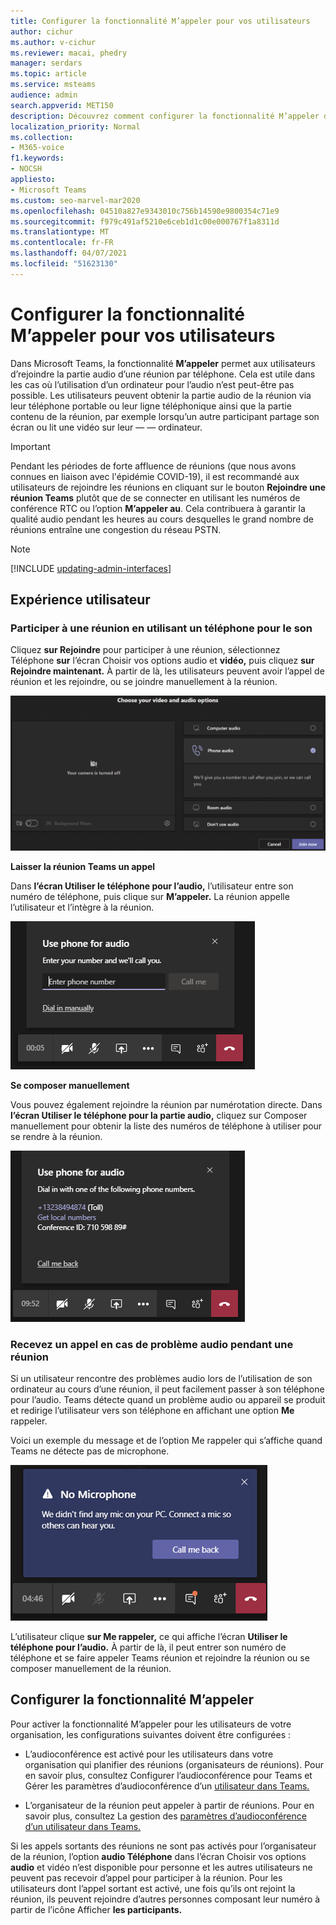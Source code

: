 ```yaml
---
title: Configurer la fonctionnalité M’appeler pour vos utilisateurs
author: cichur
ms.author: v-cichur
ms.reviewer: macai, phedry
manager: serdars
ms.topic: article
ms.service: msteams
audience: admin
search.appverid: MET150
description: Découvrez comment configurer la fonctionnalité M’appeler dans Teams afin que les utilisateurs ne peuvent pas rejoindre la partie audio par téléphone lorsqu’ils utilisent leur ordinateur pour l’audio.
localization_priority: Normal
ms.collection:
- M365-voice
f1.keywords:
- NOCSH
appliesto:
- Microsoft Teams
ms.custom: seo-marvel-mar2020
ms.openlocfilehash: 04510a827e9343010c756b14590e9800354c71e9
ms.sourcegitcommit: f979c491af5210e6ceb1d1c00e000767f1a8311d
ms.translationtype: MT
ms.contentlocale: fr-FR
ms.lasthandoff: 04/07/2021
ms.locfileid: "51623130"
---
```

# <a name="set-up-the-call-me-feature-for-your-users"></a>Configurer la fonctionnalité M’appeler pour vos utilisateurs

Dans Microsoft Teams, la fonctionnalité **M’appeler** permet aux utilisateurs d’rejoindre la partie audio d’une réunion par téléphone. Cela est utile dans les cas où l’utilisation d’un ordinateur pour l’audio n’est peut-être pas possible. Les utilisateurs peuvent obtenir la partie audio de la réunion via leur téléphone portable ou leur ligne téléphonique ainsi que la partie contenu de la réunion, par exemple lorsqu’un autre participant partage son écran ou lit une vidéo sur leur &mdash; &mdash; ordinateur.

> [!IMPORTANT]
> 
> Pendant les périodes de forte affluence de réunions (que nous avons connues en liaison avec l'épidémie COVID-19), il est recommandé aux utilisateurs de rejoindre les réunions en cliquant sur le bouton <strong>Rejoindre une réunion Teams</strong> plutôt que de se connecter en utilisant les numéros de conférence RTC ou l’option <strong>M’appeler au</strong>. Cela contribuera à garantir la qualité audio pendant les heures au cours desquelles le grand nombre de réunions entraîne une congestion du réseau PSTN.

> [!NOTE]
> [!INCLUDE [updating-admin-interfaces](includes/updating-admin-interfaces.md)]

## <a name="the-user-experience"></a>Expérience utilisateur

### <a name="join-a-meeting-by-using-phone-for-audio"></a>Participer à une réunion en utilisant un téléphone pour le son

Cliquez **sur Rejoindre** pour participer à une réunion, sélectionnez Téléphone **sur** l’écran Choisir vos options audio et **vidéo,** puis cliquez **sur Rejoindre maintenant.** À partir de là, les utilisateurs peuvent avoir l’appel de réunion et les rejoindre, ou se joindre manuellement à la réunion.

![Capture d’écran de l Téléphone l’option audio](media/set-up-the-call-me-feature-for-your-users-phone-audio.png)

**Laisser la réunion Teams un appel**

Dans **l’écran Utiliser le téléphone pour l’audio,** l’utilisateur entre son numéro de téléphone, puis clique sur **M’appeler.** La réunion appelle l’utilisateur et l’intègre à la réunion.

![Capture d’écran de l’option M’appeler sur l’écran Utiliser le téléphone pour l’audio](media/set-up-the-call-me-feature-for-your-users-call-me.png)

**Se composer manuellement**

Vous pouvez également rejoindre la réunion par numérotation directe. Dans **l’écran Utiliser le téléphone pour la partie audio,** cliquez sur Composer manuellement pour obtenir la liste des numéros de téléphone à utiliser pour se rendre à la réunion. 

![Capture d’écran de l’option Composer manuellement](media/set-up-the-call-me-feature-for-your-users-dial-in.png)

### <a name="get-a-call-back-when-something-goes-wrong-with-audio-during-a-meeting"></a>Recevez un appel en cas de problème audio pendant une réunion

Si un utilisateur rencontre des problèmes audio lors de l’utilisation de son ordinateur au cours d’une réunion, il peut facilement passer à son téléphone pour l’audio. Teams détecte quand un problème audio ou appareil se produit et redirige l’utilisateur vers son téléphone en affichant une option **Me** rappeler.

Voici un exemple du message  et de l’option Me rappeler qui s’affiche quand Teams ne détecte pas de microphone.

![Capture d’écran de l’option Me rappeler](media/set-up-the-call-me-feature-for-your-users-no-mic.PNG)

L’utilisateur clique **sur Me rappeler,** ce qui affiche l’écran **Utiliser le téléphone pour l’audio.** À partir de là, il peut entrer son numéro de téléphone et se faire appeler Teams réunion et rejoindre la réunion ou se composer manuellement de la réunion.

## <a name="set-up-the-call-me-feature"></a>Configurer la fonctionnalité M’appeler

Pour activer la fonctionnalité M’appeler pour les utilisateurs de votre organisation, les configurations suivantes doivent être configurées :

- L’audioconférence est activé pour les utilisateurs dans votre organisation qui planifier des réunions (organisateurs de réunions). Pour en savoir [](set-up-audio-conferencing-in-teams.md) plus, consultez Configurer l’audioconférence pour Teams et Gérer les paramètres d’audioconférence d’un [utilisateur dans Teams.](manage-the-audio-conferencing-settings-for-a-user-in-teams.md)

- L’organisateur de la réunion peut appeler à partir de réunions. Pour en savoir plus, consultez La gestion des [paramètres d’audioconférence d’un utilisateur dans Teams.](manage-the-audio-conferencing-settings-for-a-user-in-teams.md)

Si les appels sortants des réunions ne sont pas activés pour l’organisateur de la réunion, l’option **audio Téléphone** dans l’écran Choisir vos options **audio** et vidéo n’est disponible pour personne et les autres utilisateurs ne peuvent pas recevoir d’appel pour participer à la réunion. Pour les utilisateurs dont l’appel sortant est activé, une fois qu’ils ont rejoint la réunion, ils peuvent rejoindre d’autres personnes composant leur numéro à partir de l’icône Afficher **les participants.**
